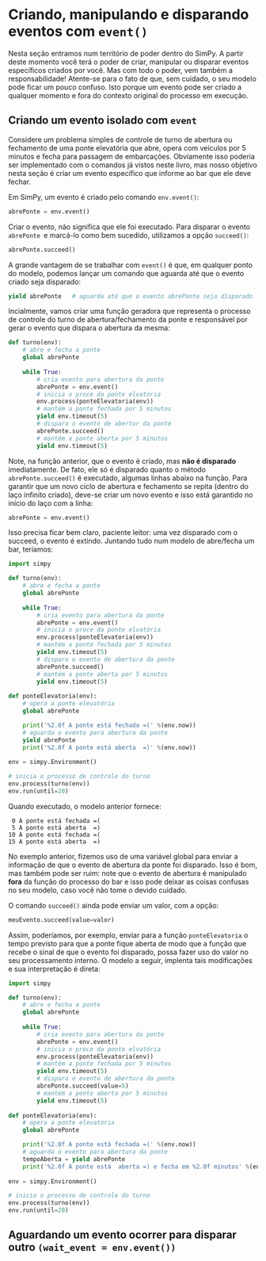 # Criando, manipulando e disparando eventos com `event()`
Nesta seção entramos num território de poder dentro do SimPy. A partir deste momento você terá o poder de criar, manipular ou disparar eventos específicos criados por você. 
Mas com todo o poder, vem também a responsabilidade!
Atente-se para o fato de que, sem cuidado, o seu modelo pode ficar um pouco confuso. Isto porque um evento pode ser criado a qualquer momento e fora do contexto original do processo em execução.

## Criando um evento isolado com `event`
Considere um problema simples de controle de turno de abertura ou fechamento de uma ponte elevatória que abre, opera com veículos por 5 minutos e fecha para passagem de embarcações. Obviamente isso poderia ser implementado com o comandos já vistos neste livro, mas nosso objetivo nesta seção é criar um evento específico que informe ao bar que ele deve fechar.

Em SimPy, um evento é criado pelo comando `env.event()`:
```python
abrePonte = env.event()
```
Criar o evento, não significa que ele foi executado. Para disparar o evento `abrePonte `e marcá-lo como bem sucedido, utilizamos a opção `succeed()`:
```python
abrePonte.succeed()
```
A grande vantagem de se trabalhar com `event()` é que, em qualquer ponto do modelo, podemos lançar um comando que aguarda até que o evento criado seja disparado:
```python
yield abrePonte   # aguarda até que o evento abrePonte seja disparado
```
Incialmente, vamos criar uma função geradora que representa o processo de controle do turno de abertura/fechamento da ponte e responsável por gerar o evento que dispara o abertura da mesma:
```python
def turno(env):
    # abre e fecha a ponte
    global abrePonte
    
    while True:
        # cria evento para abertura da ponte
        abrePonte = env.event()
        # inicia o proce da ponte elvatória
        env.process(ponteElevatoria(env))
        # mantém a ponte fechada por 5 minutos
        yield env.timeout(5)
        # dispara o evento de abertur da ponte
        abrePonte.succeed()
        # mantém a ponte aberta por 5 minutos
        yield env.timeout(5)
```
Note, na função anterior, que o evento é criado, mas **não é disparado** imediatamente. De fato, ele só é disparado quanto o método `abrePonte.succeed()` é executado, algumas linhas abaixo na função. 
Para garantir que um novo ciclo de abertura e fechamento se repita (dentro do laço infinito criado), deve-se criar um novo evento e isso está garantido no início do laço com a linha:
```python
abrePonte = env.event()
```
Isso precisa ficar bem claro, paciente leitor: uma vez disparado com o succeed, o evento é extindo.
Juntando tudo num modelo de abre/fecha um bar, teríamos:
```python
import simpy

def turno(env):
    # abre e fecha a ponte
    global abrePonte
    
    while True:
        # cria evento para abertura da ponte
        abrePonte = env.event()
        # inicia o proce da ponte elvatória
        env.process(ponteElevatoria(env))
        # mantém a ponte fechada por 5 minutos
        yield env.timeout(5)
        # dispara o evento de abertura da ponte
        abrePonte.succeed()
        # mantém a ponte aberta por 5 minutos
        yield env.timeout(5)
    
def ponteElevatoria(env):
    # opera a ponte elevatória
    global abrePonte

    print('%2.0f A ponte está fechada =(' %(env.now))
    # aguarda o evento para abertura da ponte
    yield abrePonte
    print('%2.0f A ponte está aberta  =)' %(env.now))
    
env = simpy.Environment()

# inicia o processo de controle do turno
env.process(turno(env))
env.run(until=20)
```
Quando executado, o modelo anterior fornece:
```
 0 A ponte está fechada =(
 5 A ponte está aberta  =)
10 A ponte está fechada =(
15 A ponte está aberta  =)

```
No exemplo anterior, fizemos uso de uma variável global para enviar a informação de que o evento de abertura da ponte foi disparado. Isso é bom, mas também pode ser ruim: note que o evento de abertura é manipulado **fora** da função do processo do bar e isso pode deixar as coisas confusas no seu modelo, caso você não tome o devido cuidado.

O comando `succeed()` ainda pode enviar um valor, com a opção:
```python
meuEvento.succeed(value=valor)
```
Assim, poderíamos, por exemplo, enviar para a função `ponteElevatoria` o tempo previsto para que a ponte fique aberta de modo que a função que recebe o sinal de que o evento foi disparado, possa fazer uso do valor no seu processamento interno. O modelo a seguir, implenta tais modificações e sua interpretação é direta:
```python
import simpy

def turno(env):
    # abre e fecha a ponte
    global abrePonte
    
    while True:
        # cria evento para abertura da ponte
        abrePonte = env.event()
        # inicia o proce da ponte elvatória
        env.process(ponteElevatoria(env))
        # mantém a ponte fechada por 5 minutos
        yield env.timeout(5)
        # dispara o evento de abertura da ponte
        abrePonte.succeed(value=5)
        # mantém a ponte aberta por 5 minutos
        yield env.timeout(5)
    
def ponteElevatoria(env):
    # opera a ponte elevatória
    global abrePonte

    print('%2.0f A ponte está fechada =(' %(env.now))
    # aguarda o evento para abertura da ponte
    tempoAberta = yield abrePonte
    print('%2.0f A ponte está  aberta =) e fecha em %2.0f minutos' %(env.now, tempoAberta))
    
env = simpy.Environment()

# inicia o processo de controle do turno
env.process(turno(env))
env.run(until=20)
```

## Aguardando um evento ocorrer para disparar outro  `(wait_event = env.event())`

